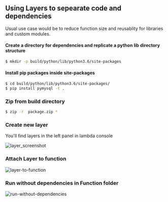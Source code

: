 ## Using Layers to sepearate code and dependencies
Usual use case would be to reduce function size and reusablity for libraries and custom modules.

#### Create a directory for dependencies and replicate a python lib directory structure 
```bash
$ mkdir -p build/python/lib/python3.6/site-packages
```

#### Install pip packages inside site-packages 
```bash 
$ cd build/python/lib/python3.6/site-packages/
$ pip install pymysql -t .
```

### Zip from build directory
```bash
$ zip -r  package.zip *
```

### Create new layer 
You'll find layers in the left panel in lambda console

![layer_screenshot](https://github.com/shuvojit-tps/lambda_docs/blob/master/assets/Screenshot%20from%202018-12-26%2011-58-22.png)


### Attach Layer to function
![layer-to-function](https://github.com/shuvojit-tps/lambda_docs/blob/master/assets/Screenshot%20from%202018-12-26%2012-02-08.png?raw=true)


### Run without dependencies in Function folder
![run-without-dependencies](https://github.com/shuvojit-tps/lambda_docs/blob/master/assets/Screenshot%20from%202018-12-26%2012-03-16.png?raw=true)
